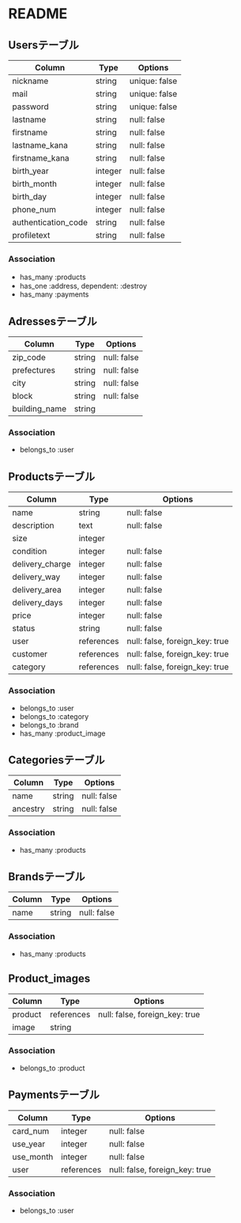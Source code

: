 # README

## Usersテーブル
|Column|Type|Options|
|------|----|-------|
|nickname|string|unique: false|
|mail|string|unique: false|
|password|string|unique: false|
|lastname|string|null: false|
|firstname|string|null: false|
|lastname_kana|string|null: false|
|firstname_kana|string|null: false|
|birth_year|integer|null: false|
|birth_month|integer|null: false|
|birth_day|integer|null: false|
|phone_num|integer|null: false|
|authentication_code|string|null: false|
|profiletext|string|null: false|
### Association
- has_many :products　
- has_one :address, dependent: :destroy
- has_many :payments

## Adressesテーブル
|Column|Type|Options|
|------|----|-------|
|zip_code|string|null: false|
|prefectures|string|null: false|
|city|string|null: false|
|block|string|null: false|
|building_name|string|
### Association
- belongs_to :user


## Productsテーブル
|Column|Type|Options|
|------|----|-------|
|name|string|null: false|
|description|text|null: false|
|size|integer|
|condition|integer|null: false|
|delivery_charge|integer|null: false|
|delivery_way|integer|null: false|
|delivery_area|integer|null: false|
|delivery_days|integer|null: false|
|price|integer|null: false|
|status|string|null: false|
|user|references|null: false, foreign_key: true|
|customer|references|null: false, foreign_key: true|
|category|references|null: false, foreign_key: true|
### Association
- belongs_to :user
- belongs_to :category
- belongs_to :brand
- has_many :product_image

## Categoriesテーブル
|Column|Type|Options|
|------|----|-------|
|name|string|null: false|
|ancestry|string|null: false|
### Association
- has_many :products

## Brandsテーブル
|Column|Type|Options|
|------|----|-------|
|name|string|null: false|
### Association
- has_many :products


## Product_images
|Column|Type|Options|
|------|----|-------|
|product|references|null: false, foreign_key: true|
|image|string|
### Association
- belongs_to :product


## Paymentsテーブル
|Column|Type|Options|
|------|----|-------|
|card_num|integer|null: false|
|use_year|integer|null: false|
|use_month|integer|null: false|
|user|references|null: false, foreign_key: true|
### Association
- belongs_to :user

<!-- |security_code|integer|null: false| -->